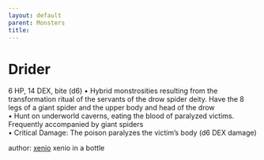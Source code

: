 ```yaml
---
layout: default
parent: Monsters 
title: 
--- 
```

# Drider
6 HP, 14 DEX, bite (d6)
• Hybrid monstrosities resulting from the transformation ritual of the servants of the drow spider deity. Have the 8 legs of a giant spider and the upper body and head of the drow  
• Hunt on underworld caverns, eating the blood of paralyzed victims. Frequently accompanied by giant spiders  
• Critical Damage: The poison paralyzes the victim’s body (d6 DEX damage)  




author: [xenio](https://xenioinabottle.blogspot.com/2021/02/classic-monsters-for-cairnito-part-1.html) xenio in a bottle


